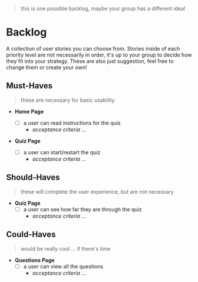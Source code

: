 > this is one possible backlog, maybe your group has a different idea!

# Backlog

A collection of user stories you can choose from. Stories inside of each priority level are not necessarily in order, it's up to your group to decide how they fit into your strategy. These are also just suggestion, feel free to change them or create your own!

## Must-Haves

> these are necessary for basic usability

- **Home Page**

  - [ ] a user can read instructions for the quiz
    - _acceptance criteria ..._

- **Quiz Page**
  - [ ] a user can start/restart the quiz
    - _acceptance criteria ..._

## Should-Haves

> these will complete the user experience, but are not necessary

- **Quiz Page**
  - [ ] a user can see how far they are through the quiz
    - _acceptance criteria ..._

## Could-Haves

> would be really cool ... if there's time

- **Questions Page**
  - [ ] a user can view all the questions
    - _acceptance criteria ..._
